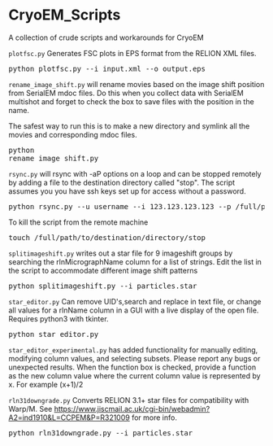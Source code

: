 # CryoEM_Scripts
A collection of crude scripts and workarounds for CryoEM

`plotfsc.py` Generates FSC plots in EPS format from the RELION XML files. 
<pre>python plotfsc.py --i input.xml --o output.eps </pre>


`rename_image_shift.py` will rename movies based on the image shift position from SerialEM mdoc files. Do this when you collect data with SerialEM multishot and forget to check the box to save files with the position in the name.

The safest way to run this is to make a new directory and symlink all the movies and corresponding mdoc files. <pre>python rename_image_shift.py</pre>


`rsync.py` will rsync with -aP options on a loop and can be stopped remotely by adding a file to the destination directory called "stop". The script
assumes you you have ssh keys set up for access without a password.
<pre>python rsync.py --u username --i 123.123.123.123 --p /full/path/to/data/directory/ --d /full/path/to/destination/directory/ </pre>

To kill the script from the remote machine
<pre>touch /full/path/to/destination/directory/stop </pre>


`splitimageshift.py` writes out a star file for 9 imageshift groups by searching the rlnMicrographName column for a list of strings. Edit the list in the script to accommodate different image shift patterns
<pre>python splitimageshift.py --i particles.star </pre>


`star_editor.py` Can remove UID's,search and replace in text file, or change all values for a rlnName column in a GUI with a live display of the open file. Requires python3 with tkinter.
<pre>python star_editor.py</pre>

`star_editor_experimental.py` has added functionality for manually editing, modifying column values, and selecting subsets. Please report any bugs or unexpected results. When the function box is checked, provide a function as the new column value where the current column value is represented by x. For example (x+1)/2

`rln31downgrade.py` Converts RELION 3.1+ star files for compatibility with Warp/M. See https://www.jiscmail.ac.uk/cgi-bin/webadmin?A2=ind1910&L=CCPEM&P=R321009 for more info.
<pre>python rln31downgrade.py --i particles.star </pre>
